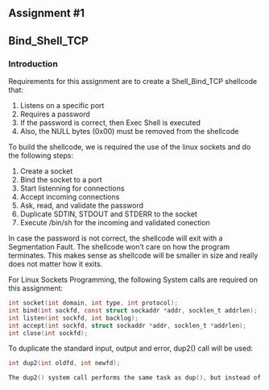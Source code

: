 ## Assignment #1
## Bind_Shell_TCP

### Introduction
Requirements for this assignment are to create a Shell_Bind_TCP shellcode that: 

1. Listens on a specific port 
2. Requires a password 
3. If the password is correct, then Exec Shell is executed 
4. Also, the NULL bytes (0x00) must be removed from the shellcode 

To build the shellcode, we is required the use of the linux sockets and do the following steps: 

1. Create a socket 
2. Bind the socket to a port 
3. Start listenning for connections 
4. Accept incoming connections 
5. Ask, read, and validate the password 
6. Duplicate SDTIN, STDOUT and STDERR to the socket 
7. Execute /bin/sh for the incoming and validated conection 

In case the password is not correct, the shellcode will exit with a Segmentation Fault. The shellcode won’t care on how the program terminates. This makes sense as shellcode will be smaller in size and really does not matter how it exits. 

For Linux Sockets Programming, the following System calls are required on this assignment: 

```c
int socket(int domain, int type, int protocol); 
int bind(int sockfd, const struct sockaddr *addr, socklen_t addrlen); 
int listen(int sockfd, int backlog); 
int accept(int sockfd, struct sockaddr *addr, socklen_t *addrlen); 
int close(int sockfd); 
```
To duplicate the standard input, output and error, dup2() call will be used: 

```c
int dup2(int oldfd, int newfd); 

The dup2() system call performs the same task as dup(), but instead of using the lowest-numbered unused file descriptor,  it uses the file descriptor number specified in newfd.  If the file descriptor newfd was previously open, it is silently closed before being reused.  
```

